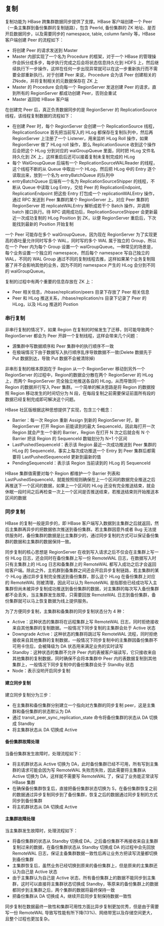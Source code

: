 ## 复制
复制功能为 HBase 跨集群数据同步提供了支撑。HBase 客户端创建一个 Peer（一条主集群到备份集群的复制链路），包含 PeerId, 备份集群的 ZK 地址、是否开启数据同步，以及需要同步的 namespace, table, column family 等，HBase 客户端创建 Peer 的流程如下：
- 将创建 Peer 的请求发送到 Master
- Master 内部实现了一个名为 Procedure 的框架，对于一个 HBase 的管理操作会拆分成多步，每步执行完成之后会将状态信息持久化到 HDFS 上，然后继续执行下一步操作，这样在任何一步出现异常就可以在这一步重新执行而不需要全部重新执行。对于创建 Peer 来说，Procedure 会为该 Peer 创建相关的 ZNode，并将复制相关的元数据保存在 ZK 上
- Master 的 Procedure 会向每一个 RegionServer 发送创建 Peer 的请求，直到所有的 RegionServer 都成功创建 Peer，否则会重试
- Master 返回给 HBase 客户端

在创建完 Peer 后，真正负责数据同步的是 RegionServer 的 ReplicationSource 线程，该线程复制数据的流程如下：
- 在创建 Peer 时，每个 RegionServer 会创建一个 ReplicationSource 线程，ReplicationSource 首先把当前写入的 HLog 都保存在复制队列中，然后再 RegionServer 上注册了一个 Listener，用来监听 HLog Roll 操作，如果 RegionServer 做了 HLog roll 操作，那么 ReplicationSource 收到这个操作后会把这个 HLog 分到对应的 walGroupQueue 里面，同时把 HLog 文件名持久化到 ZK 上，这样重启后还可以接着复制未复制完成的 HLog
- 每个 WalGroupQueue 后端有一个 ReplicationSourceWALReader 的线程，这个线程不断的从 Queue 中取出一个 HLog，然后把 HLog 中的 Entry 逐个读取出来，放到一个名为 entryBatchQueue 的队列中
- entryBatchQueue 后端有一个名为 ReplicationSourceShipper 的线程，不断从 Queue 中读取 Log Entry，交给 Peer 的 ReplicationEndpoint。ReplicationEndpoint 把这些 Entry 打包成一个 replicationWALEntry 操作，通过 RPC 发送到 Peer 集群的某个 RegionServer 上。对应 Peer 集群的 RegionServer 把 replicateWALEntry 解析成若干个 Batch 操作，并调用 batch 接口执行。待 RPC 调用成功后，ReplicationSourceShipper 会更新最近一次成功复制的 HLog Position 到 ZK，以便 RegionServer 重启后，下次能找到最新的 Position 开始复制

一个 Peer 可能存在多个 walGroupQueue，因为现在 RegionServer 为了实现更高的吞吐量允许同时写多个 WAL，同时写的多个 WAL 属于独立的 Group，所以在一个 Peer 内为每个 Group 设置一个 walGroupQueue。一种常见的场景是，每个业务设置一个独立的 namespace，然后每个 namespace 写自己独立的 WAL，不同的 WAL Group 通过不同的复制线程去推，这样如果某个业务复制阻塞了并不会影响其他的业务，因为不同的 namespace 产生的 HLog 会分到不同的 walGroupQueue。

复制的过程中有两个重要的信息存放在 ZK 上：
- Peer 相关信息，/hbase/replication/peers 目录下存放了 Peer 相关信息
- Peer 和 HLog 推送关系，/hbase/replication/rs 目录下记录了 Peer 的 HLog，以及 HLog 推送的 Postion

### 串行复制
非串行复制的情况下，如果 Region 在复制的时候发生了迁移，则可能导致两个 RegionServer 都会为 Peer 开辟一个复制线程，这样会带来几个问题：
- 源集群中写数据顺序和 Peer 集群中的执行顺序不一致
- 在极端情况下由于数据写入执行顺序乱序导致数据不一致(Delete 数据先于 Put 数据到达，导致 Put 数据不会被清除掉)

非串形复制的根本原因在于 Region 从一个 RegionServer 移动到另外一个 RegionServer 的过程中，Region的数据会分散在两个 RegionServer 的 HLog 上，而两个 RegionServer 完全独立地推送各自的 HLog，从而导致同一个 Region 的数据并行写入 Peer 集群。一个简单的解决思路是将 Region 的数据按照 Region 移动发生的时间切分为 N 段，在每段复制之前需要保证前面所有段的数据已经复制完成即可解决这个问题。

HBase 社区版根据这种思想提供了实现，包含三个概念：
- Barrier：每一次 Region 重新 Assign 到新的 RegionServer 时，新 RegionServer 打开 Region 前能读到的最大 SequenceId，因此每打开一次 Region 就会产生一个新的 Barrier，Region 在打开 N 次之后就会有 N 个 Barrier 把该 Region 的 SequenceId 数轴划分为 N+1 个区间
- LastPushedSequenceId：表示该 Region 最近一次成功推送到 Peer 集群的 HLog 的 SequenceId，事实上每次成功推送一个 Entry 到 Peer 集群后都需要将 LastPushedSequenceId 更新到最新的值
- PendingSequenceId：表示该 Region 当前读到的 HLog 的 SequenceId

HBase 集群值需要对每个 Region 都维护一个 Barrier 列表和 LastPushedSequenceId，就能按照规则确保在上一个区间的数据完全推送之后再推送下一个区间的数据，如果上一个区间的 HLog 还没有完全推送结束，就会休眠一段时间之后再检查一次上一个区间是否推送结束，若推送结束则开始推送本区间的数据

### 同步复制
HBase 的复制一般是异步的，即 HBase 客户端写入数据到主集群之后就返回，然后主集群再异步的把数据依次推送到备份集群。若主集群因意外或者 Bug 无法提供服务时，备份集群的数据是比主集群少的，通过同步复制的方式可以保证备份集群的数据和主集群的数据保持一致。

同步复制的核心思想是 RegionServer 在收到写入请求之后不仅会在主集群上写一份 HLog 日志，还会同时在备份集群上写一份 RemoteWAL 日志，在数据写入时只有主集群上的 HLog 日志和备集群上的 RemoteWAL 都写入成功之后才会返回给客户端。除此之外，主机群到备集群之间还会开启异步复制链路，若主集群的某个 HLog 通过异步复制完全推送到备份集群，那么这个 HLog 在备份集群上对应的 RemoteWAL 则被清理，因此可以认为 RemoteWAL 是指那些已经成功写入主集群但尚未被异步复制成功推送到备份集群的数据，对主集群的每次写入备份集群都不会丢失，当主集群发生故障，只需要回放 RemoteWAL 日志到备份集群，备份集群就可以马上恢复数据为线上提供服务。

为了方便同步复制，主集群和备集群的同步复制状态分为 4 种：
- Active：这种状态的集群将在远程集群上写 RemoteWAL 日志，同时拒绝接收来自其他集群的复制数据。一般情况下同步复制的主集群会处于 Active 状态
- Downgrade Active：这种状态的集群将跳过写 RemoteWAL 流程，同时拒绝接收来自其他集群的复制数据，一般情况下同步复制中的主集群因备份集群不可用卡住后，会被降级为 DA 状态用来满足业务的实时读写
- Standby：这种状态的集群不允许 Peer 内的表被客户端读写，它只接收来自其他集群的复制数据，同时确保不会将本集群中 Peer 内的表数据复制到其他集群上，一般情况下同步复制中的备份集群会处于 Standby 状态
- Node：表示没哟开启同步复制

#### 建立同步复制
建立同步复制分为三步：
- 在主集群和备份集群分别建立一个指向对方集群的同步复制 peer，这是主集群和备份集群的状态默认为 DA
- 通过 transit_peer_sync_replication_state 命令将备份集群的状态从 DA 切换成 Standby
- 将主集群状态从 DA 切换成 Active

#### 备份集群故障处理
当备份集群发生故障时，处理流程如下：
- 将主机群状态从 Active 切换为 DA，此时备份集群已经不可用，所有写到主集群的请求可能会因为写 RemoteWAL 失败而失败，因此需要将主集群从 Active 切换为 DA，这样就不需要写 RemoteWAL 了，保证了业务能正常读写 HBase 集群
- 在确保备份集群恢复后，直接把备份集群状态切换为 S，在备份集群恢复之前的数据通过异步复制同步到了备份集群，恢复之后的数据通过同步复制的方式同步到备份集群
- 将主机群状态从 DA 切换成 Active

#### 主集群故障处理
当主集群发生故障时，处理流程如下：
- 将备份集群的状态从 Standby 切换成 DA，之后备份集群不再接收来自主集群复制过来的数据，在备份集群状态从 Standby 切换成 DA 的过程中会先回放 RemoteWAL 日志，保证主备集群数据一致性后再让业务方把读写流量都切换到备份集群
- 主集群恢复后，虽然业务已经切换到原来的备份集群上，但是原来的主集群还认为自己是 Active 状态
- 由于主集群认为自己是 Active 状态，所有备份集群上的数据不能同步到主集群，这时可以直接将主集群状态切换成 Standby，等原来的备份集群上的数据都同步到主集群之后，两个集群的数据将最终保持一致
- 把备份集群从 DA 切换成 A，继续开启同步复制保持数据一致性


同步复制在数据最终一致性和集群可用性方面比异步复制更加优秀，但是由于需要写一份 RemoteWAL 导致写性能有所下降(13%)、网络带宽以及存储空间更大，且整个过程也更加复杂。